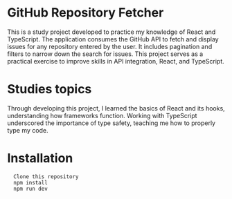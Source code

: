 # GitHub Repository Fetcher

This is a study project developed to practice my knowledge of React and TypeScript. The application consumes the GitHub API to fetch and display issues for any repository entered by the user. It includes pagination and filters to narrow down the search for issues. This project serves as a practical exercise to improve skills in API integration, React, and TypeScript.

# Studies topics

Through developing this project, I learned the basics of React and its hooks, understanding how frameworks function. Working with TypeScript underscored the importance of type safety, teaching me how to properly type my code. 

# Installation

```
  Clone this repository
  npm install
  npm run dev
```